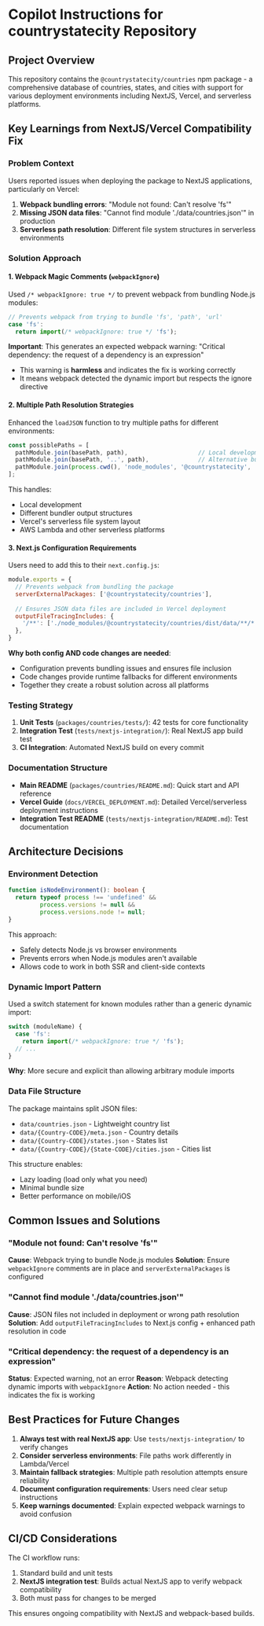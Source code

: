 # Copilot Instructions for countrystatecity Repository

## Project Overview

This repository contains the `@countrystatecity/countries` npm package - a comprehensive database of countries, states, and cities with support for various deployment environments including NextJS, Vercel, and serverless platforms.

## Key Learnings from NextJS/Vercel Compatibility Fix

### Problem Context

Users reported issues when deploying the package to NextJS applications, particularly on Vercel:
1. **Webpack bundling errors**: "Module not found: Can't resolve 'fs'" 
2. **Missing JSON data files**: "Cannot find module './data/countries.json'" in production
3. **Serverless path resolution**: Different file system structures in serverless environments

### Solution Approach

#### 1. Webpack Magic Comments (`webpackIgnore`)

Used `/* webpackIgnore: true */` to prevent webpack from bundling Node.js modules:

```typescript
// Prevents webpack from trying to bundle 'fs', 'path', 'url'
case 'fs':
  return import(/* webpackIgnore: true */ 'fs');
```

**Important**: This generates an expected webpack warning: "Critical dependency: the request of a dependency is an expression"
- This warning is **harmless** and indicates the fix is working correctly
- It means webpack detected the dynamic import but respects the ignore directive

#### 2. Multiple Path Resolution Strategies

Enhanced the `loadJSON` function to try multiple paths for different environments:

```typescript
const possiblePaths = [
  pathModule.join(basePath, path),                    // Local development
  pathModule.join(basePath, '..', path),              // Alternative bundling
  pathModule.join(process.cwd(), 'node_modules', '@countrystatecity', 'countries', 'dist', path), // Vercel/serverless
];
```

This handles:
- Local development
- Different bundler output structures
- Vercel's serverless file system layout
- AWS Lambda and other serverless platforms

#### 3. Next.js Configuration Requirements

Users need to add this to their `next.config.js`:

```javascript
module.exports = {
  // Prevents webpack from bundling the package
  serverExternalPackages: ['@countrystatecity/countries'],
  
  // Ensures JSON data files are included in Vercel deployment
  outputFileTracingIncludes: {
    '/**': ['./node_modules/@countrystatecity/countries/dist/data/**/*'],
  },
}
```

**Why both config AND code changes are needed**:
- Configuration prevents bundling issues and ensures file inclusion
- Code changes provide runtime fallbacks for different environments
- Together they create a robust solution across all platforms

### Testing Strategy

1. **Unit Tests** (`packages/countries/tests/`): 42 tests for core functionality
2. **Integration Test** (`tests/nextjs-integration/`): Real NextJS app build test
3. **CI Integration**: Automated NextJS build on every commit

### Documentation Structure

- **Main README** (`packages/countries/README.md`): Quick start and API reference
- **Vercel Guide** (`docs/VERCEL_DEPLOYMENT.md`): Detailed Vercel/serverless deployment instructions
- **Integration Test README** (`tests/nextjs-integration/README.md`): Test documentation

## Architecture Decisions

### Environment Detection

```typescript
function isNodeEnvironment(): boolean {
  return typeof process !== 'undefined' && 
         process.versions != null && 
         process.versions.node != null;
}
```

This approach:
- Safely detects Node.js vs browser environments
- Prevents errors when Node.js modules aren't available
- Allows code to work in both SSR and client-side contexts

### Dynamic Import Pattern

Used a switch statement for known modules rather than a generic dynamic import:

```typescript
switch (moduleName) {
  case 'fs':
    return import(/* webpackIgnore: true */ 'fs');
  // ...
}
```

**Why**: More secure and explicit than allowing arbitrary module imports

### Data File Structure

The package maintains split JSON files:
- `data/countries.json` - Lightweight country list
- `data/{Country-CODE}/meta.json` - Country details
- `data/{Country-CODE}/states.json` - States list
- `data/{Country-CODE}/{State-CODE}/cities.json` - Cities list

This structure enables:
- Lazy loading (load only what you need)
- Minimal bundle size
- Better performance on mobile/iOS

## Common Issues and Solutions

### "Module not found: Can't resolve 'fs'"

**Cause**: Webpack trying to bundle Node.js modules
**Solution**: Ensure `webpackIgnore` comments are in place and `serverExternalPackages` is configured

### "Cannot find module './data/countries.json'"

**Cause**: JSON files not included in deployment or wrong path resolution
**Solution**: Add `outputFileTracingIncludes` to Next.js config + enhanced path resolution in code

### "Critical dependency: the request of a dependency is an expression"

**Status**: Expected warning, not an error
**Reason**: Webpack detecting dynamic imports with `webpackIgnore`
**Action**: No action needed - this indicates the fix is working

## Best Practices for Future Changes

1. **Always test with real NextJS app**: Use `tests/nextjs-integration/` to verify changes
2. **Consider serverless environments**: File paths work differently in Lambda/Vercel
3. **Maintain fallback strategies**: Multiple path resolution attempts ensure reliability
4. **Document configuration requirements**: Users need clear setup instructions
5. **Keep warnings documented**: Explain expected webpack warnings to avoid confusion

## CI/CD Considerations

The CI workflow runs:
1. Standard build and unit tests
2. **NextJS integration test**: Builds actual NextJS app to verify webpack compatibility
3. Both must pass for changes to be merged

This ensures ongoing compatibility with NextJS and webpack-based builds.
